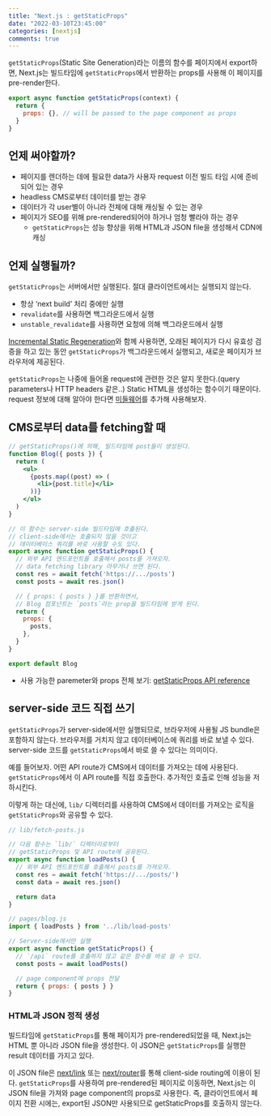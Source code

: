 ```yaml
---
title: "Next.js : getStaticProps"
date: "2022-03-10T23:45:00"
categories: [nextjs]
comments: true
---
```


`getStaticProps`(Static Site Generation)라는 이름의 함수를 페이지에서 export하면, Next.js는 빌드타임에 `getStaticProps`에서 반환하는 props를 사용해 이 페이지를 pre-render한다.

```jsx
export async function getStaticProps(context) {
  return {
    props: {}, // will be passed to the page component as props
  }
}
```

## 언제 써야할까?

- 페이지를 렌더하는 데에 필요한 data가 사용자 request 이전 빌드 타임 시에 준비되어 있는 경우
- headless CMS로부터 데이터를 받는 경우
- 데이터가 각 user별이 아니라 전체에 대해 캐싱될 수 있는 경우
- 페이지가 SEO를 위해 pre-rendered되어야 하거나 엄청 빨라야 하는 경우
    - `getStaticProps`는 성능 향상을 위해 HTML과 JSON file을 생성해서 CDN에 캐싱

## 언제 실행될까?

`getStaticProps`는 서버에서만 실행된다. 절대 클라이언트에서는 실행되지 않는다. 

- 항상 ‘next build’ 처리 중에만 실행
- `revalidate`를 사용하면 백그라운드에서 실행
- `unstable_revalidate`를 사용하면 요청에 의해 백그라운드에서 실행

[Incremental Static Regeneration](https://nextjs.org/docs/basic-features/data-fetching/incremental-static-regeneration)와 함께 사용하면, 오래된 페이지가 다시 유효성 검증을 하고 있는 동안 `getStaticProps`가 백그라운드에서 실행되고, 새로운 페이지가 브라우저에 제공된다.

`getStaticProps`는 나중에 들어올 request에 관련한 것은 알지 못한다.(query parameters나 HTTP headers 같은..) Static HTML을 생성하는 함수이기 때문이다. request 정보에 대해 알아야 한다면 [미들웨어](https://nextjs.org/docs/middleware)를 추가해 사용해보자.

## CMS로부터 data를 fetching할 때

```jsx
// getStaticProps()에 의해, 빌드타임에 post들이 생성된다.
function Blog({ posts }) {
  return (
    <ul>
      {posts.map((post) => (
        <li>{post.title}</li>
      ))}
    </ul>
  )
}

// 이 함수는 server-side 빌드타임에 호출된다.
// client-side에서는 호출되지 않을 것이고
// 데이터베이스 쿼리를 바로 사용할 수도 있다.
export async function getStaticProps() {
  // 외부 API 엔드포인트를 호출해서 posts를 가져오자.
  // data fetching library 아무거나 쓰면 된다.
  const res = await fetch('https://.../posts')
  const posts = await res.json()

  // { props: { posts } }를 반환하면서, 
  // Blog 컴포넌트는 `posts`라는 prop을 빌드타임에 받게 된다.
  return {
    props: {
      posts,
    },
  }
}

export default Blog
```

- 사용 가능한 paremeter와 props 전체 보기: [getStaticProps API reference](https://nextjs.org/docs/api-reference/data-fetching/get-static-props)

## server-side 코드 직접 쓰기

`getStaticProps`가 server-side에서만 실행되므로, 브라우저에 사용될 JS bundle은 포함하지 않는다. 브라우저를 거치지 않고 데이터베이스에 쿼리를 바로 보낼 수 있다. server-side 코드를 `getStaticProps`에서 바로 쓸 수 있다는 의미이다.

예를 들어보자. 어떤 API route가 CMS에서 데이터를 가져오는 데에 사용된다. `getStaticProps`에서 이 API route를 직접 호출한다. 추가적인 호출로 인해 성능을 저하시킨다. 

이렇게 하는 대신에, `lib/` 디렉터리를 사용하여 CMS에서 데이터를 가져오는 로직을 `getStaticProps`와 공유할 수 있다.

```jsx
// lib/fetch-posts.js

// 다음 함수는 `lib/` 디렉터리로부터
// getStaticProps 및 API route에 공유된다.
export async function loadPosts() {
  // 외부 API 엔드포인트를 호출해서 posts를 가져오자.
  const res = await fetch('https://.../posts/')
  const data = await res.json()

  return data
}
```

```jsx
// pages/blog.js
import { loadPosts } from '../lib/load-posts'

// Server-side에서만 실행
export async function getStaticProps() {
  // `/api` route를 호출하지 않고 같은 함수를 바로 쓸 수 있다.
  const posts = await loadPosts()

  // page component에 props 전달
  return { props: { posts } }
}
```

### HTML과 JSON 정적 생성

빌드타임에 `getStaticProps`를 통해 페이지가 pre-rendered되었을 때, Next.js는 HTML 뿐 아니라 JSON file을 생성한다. 이 JSON은 `getStaticProps`를 실행한 result 데이터를 가지고 있다.

이 JSON file은 [next/link](https://nextjs.org/docs/api-reference/next/link) 또는 [next/router](https://nextjs.org/docs/api-reference/next/router)를 통해 client-side routing에 이용이 된다. `getStaticProps`를 사용하여 pre-rendered된 페이지로 이동하면, Next.js는 이 JSON file을 가져와 page component의 props로 사용한다. 즉, 클라이언트에서 페이지 전환 시에는, export된 JSON만 사용되므로 getStaticProps를 호출하지 않는다.